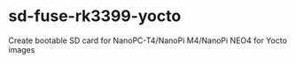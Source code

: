 # sd-fuse-rk3399-yocto
 Create bootable SD card for NanoPC-T4/NanoPi M4/NanoPi NEO4 for Yocto images
